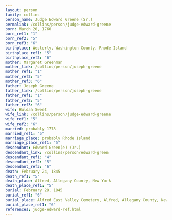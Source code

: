 ```yaml
---
layout: person
family: collins
person_name: Judge Edward Greene (Sr.)
permalink: /collins/person/judge-edward-greene
born: March 20, 1760
born_ref1: "1"
born_ref2: "5"
born_ref3: "6"
birthplace: Westerly, Washington County, Rhode Island
birthplace_ref1: "5"
birthplace_ref2: "6"
mother: Margaret Greenman
mother_link: /collins/person/joseph-greene
mother_ref1: "1"
mother_ref2: "5"
mother_ref3: "6"
father: Joseph Greene
father_link: /collins/person/joseph-greene
father_ref1: "1"
father_ref2: "5"
father_ref3: "6"
wife: Huldah Sweet
wife_link: /collins/person/judge-edward-greene
wife_ref1: "5"
wife_ref2: "6"
married: probably 1778
married_ref1: "5"
marriage_place: probably Rhode Island
marriage_place_ref1: "5"
descendant: Edward Green(e) (Jr.)
descendant_link: /collins/person/edward-green
descendant_ref1: "4"
descendant_ref2: "5"
descendant_ref3: "6"
death: February 24, 1845
death_ref1: "5"
death_place: Alfred, Allegany County, New York
death_place_ref1: "5"
burial: February 28, 1845
burial_ref1: "6"
burial_place: Alfred East Valley Cemetery, Alfred, Allegany County, New York
burial_place_ref1: "6"
references: judge-edward-ref.html
---
```

